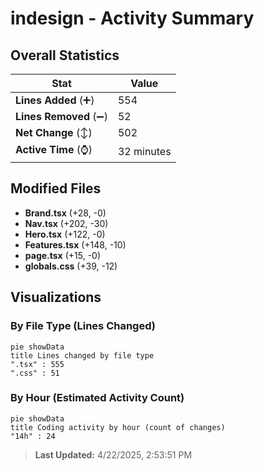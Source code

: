 # indesign - Activity Summary 

## Overall Statistics

| Stat                   | Value                                                             |
| ---------------------- | ----------------------------------------------------------------- |
| **Lines Added** (➕)   | 554                                          |
| **Lines Removed** (➖) | 52                                        |
| **Net Change** (↕)    | 502                |
| **Active Time** (⌚)   | 32 minutes |


## Modified Files
- **Brand.tsx** (+28, -0)
- **Nav.tsx** (+202, -30)
- **Hero.tsx** (+122, -0)
- **Features.tsx** (+148, -10)
- **page.tsx** (+15, -0)
- **globals.css** (+39, -12)

## Visualizations

### By File Type (Lines Changed)

```mermaid
pie showData
title Lines changed by file type
".tsx" : 555
".css" : 51
```

### By Hour (Estimated Activity Count)

```mermaid
pie showData
title Coding activity by hour (count of changes)
"14h" : 24
```


> **Last Updated:** 4/22/2025, 2:53:51 PM